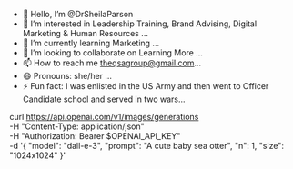 - 👋 Hello, I’m @DrSheilaParson 
- 👀 I’m interested in Leadership Training, Brand Advising, Digital Marketing & Human Resources ...
- 🌱 I’m currently learning Marketing  ...
- 💞️ I’m looking to collaborate on Learning More ...
- 📫 How to reach me theqsagroup@gmail.com...
- 😄 Pronouns: she/her ...
- ⚡ Fun fact: I was enlisted in the US Army and then went to Officer Candidate school and served in two wars...

<!---
DrSheilaParson/DrSheilaParson is a ✨ special ✨ repository because its `README.md` (this file) appears on your GitHub profile.
You can click the Preview link to take a look at your changes.
--->
curl https://api.openai.com/v1/images/generations \
  -H "Content-Type: application/json" \
  -H "Authorization: Bearer $OPENAI_API_KEY" \
  -d '{
    "model": "dall-e-3",
    "prompt": "A cute baby sea otter",
    "n": 1,
    "size": "1024x1024"
  }'
